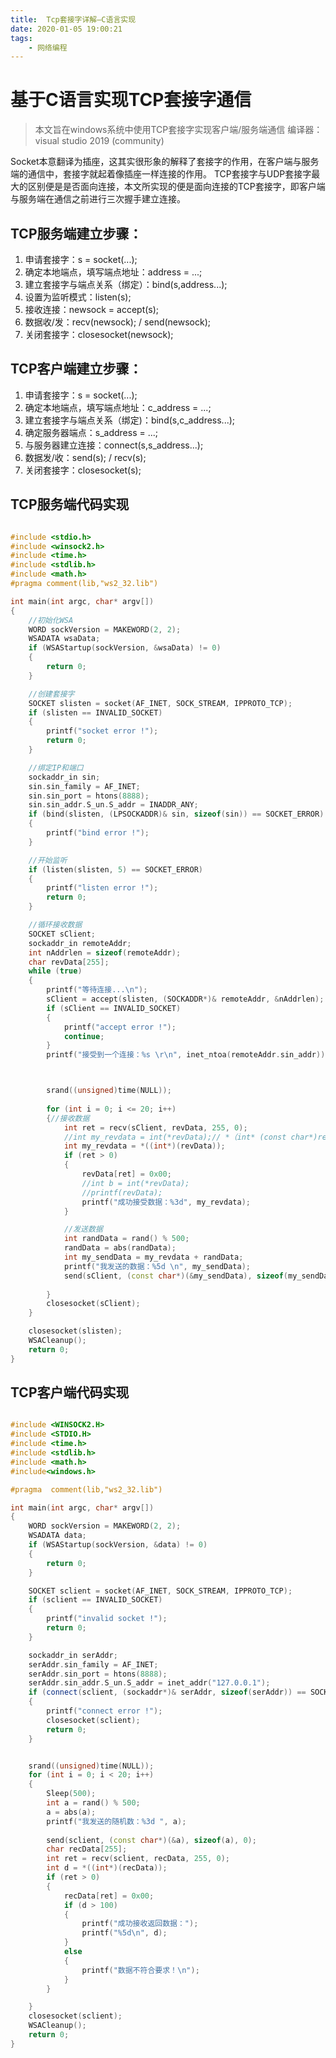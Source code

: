 ```yaml
---
title:  Tcp套接字详解—C语言实现
date: 2020-01-05 19:00:21
tags:
	- 网络编程
---
```

# 基于C语言实现TCP套接字通信

> 本文旨在windows系统中使用TCP套接字实现客户端/服务端通信
> 编译器：visual studio 2019 (community)

Socket本意翻译为插座，这其实很形象的解释了套接字的作用，在客户端与服务端的通信中，套接字就起着像插座一样连接的作用。
TCP套接字与UDP套接字最大的区别便是是否面向连接，本文所实现的便是面向连接的TCP套接字，即客户端与服务端在通信之前进行三次握手建立连接。

<!-- more -->


## TCP服务端建立步骤：

 

 1. 申请套接字：s = socket(...);
 2. 确定本地端点，填写端点地址：address = ...;
 3. 建立套接字与端点关系（绑定）：bind(s,address...);
 4. 设置为监听模式：listen(s);
 5. 接收连接：newsock = accept(s);
 6. 数据收/发：recv(newsock); / send(newsock);
 7. 关闭套接字：closesocket(newsock);


## TCP客户端建立步骤：


 1. 申请套接字：s = socket(...);
 2. 确定本地端点，填写端点地址：c_address = ...;
 3. 建立套接字与端点关系（绑定)：bind(s,c_address...);
 4. 确定服务器端点：s_address = ...;
 5. 与服务器建立连接：connect(s,s_address...);
 6. 数据发/收：send(s); / recv(s);
 7. 关闭套接字：closesocket(s);

## TCP服务端代码实现

```cpp

#include <stdio.h>
#include <winsock2.h>
#include <time.h>
#include <stdlib.h>
#include <math.h>
#pragma comment(lib,"ws2_32.lib")

int main(int argc, char* argv[])
{
	//初始化WSA
	WORD sockVersion = MAKEWORD(2, 2);
	WSADATA wsaData;
	if (WSAStartup(sockVersion, &wsaData) != 0)
	{
		return 0;
	}

	//创建套接字
	SOCKET slisten = socket(AF_INET, SOCK_STREAM, IPPROTO_TCP);
	if (slisten == INVALID_SOCKET)
	{
		printf("socket error !");
		return 0;
	}

	//绑定IP和端口
	sockaddr_in sin;
	sin.sin_family = AF_INET;
	sin.sin_port = htons(8888);
	sin.sin_addr.S_un.S_addr = INADDR_ANY;
	if (bind(slisten, (LPSOCKADDR)& sin, sizeof(sin)) == SOCKET_ERROR)
	{
		printf("bind error !");
	}

	//开始监听
	if (listen(slisten, 5) == SOCKET_ERROR)
	{
		printf("listen error !");
		return 0;
	}

	//循环接收数据
	SOCKET sClient;
	sockaddr_in remoteAddr;
	int nAddrlen = sizeof(remoteAddr);
	char revData[255];
	while (true)
	{
		printf("等待连接...\n");
		sClient = accept(slisten, (SOCKADDR*)& remoteAddr, &nAddrlen);
		if (sClient == INVALID_SOCKET)
		{
			printf("accept error !");
			continue;
		}
		printf("接受到一个连接：%s \r\n", inet_ntoa(remoteAddr.sin_addr));



		srand((unsigned)time(NULL));
		
		for (int i = 0; i <= 20; i++)
		{//接收数据
			int ret = recv(sClient, revData, 255, 0);
			//int my_revdata = int(*revData);// *（int* (const char*)revData)
			int my_revdata = *((int*)(revData));
			if (ret > 0)
			{
				revData[ret] = 0x00;
				//int b = int(*revData);
				//printf(revData);
				printf("成功接受数据：%3d", my_revdata);
			}

			//发送数据
			int randData = rand() % 500;
			randData = abs(randData);
			int my_sendData = my_revdata + randData;
			printf("我发送的数据：%5d \n", my_sendData);
			send(sClient, (const char*)(&my_sendData), sizeof(my_sendData), 0);
	
		}
		closesocket(sClient);
	}

	closesocket(slisten);
	WSACleanup();
	return 0;
}
```

## TCP客户端代码实现

```cpp

#include <WINSOCK2.H>
#include <STDIO.H>
#include <time.h>
#include <stdlib.h>
#include <math.h>
#include<windows.h>

#pragma  comment(lib,"ws2_32.lib")

int main(int argc, char* argv[])
{
	WORD sockVersion = MAKEWORD(2, 2);
	WSADATA data;
	if (WSAStartup(sockVersion, &data) != 0)
	{
		return 0;
	}

	SOCKET sclient = socket(AF_INET, SOCK_STREAM, IPPROTO_TCP);
	if (sclient == INVALID_SOCKET)
	{
		printf("invalid socket !");
		return 0;
	}

	sockaddr_in serAddr;
	serAddr.sin_family = AF_INET;
	serAddr.sin_port = htons(8888);
	serAddr.sin_addr.S_un.S_addr = inet_addr("127.0.0.1");
	if (connect(sclient, (sockaddr*)& serAddr, sizeof(serAddr)) == SOCKET_ERROR)
	{
		printf("connect error !");
		closesocket(sclient);
		return 0;
	}


	srand((unsigned)time(NULL));
	for (int i = 0; i < 20; i++)
	{
		Sleep(500);
		int a = rand() % 500;
		a = abs(a);
		printf("我发送的随机数：%3d ", a);
		
		send(sclient, (const char*)(&a), sizeof(a), 0);
		char recData[255];
		int ret = recv(sclient, recData, 255, 0);
		int d = *((int*)(recData));
		if (ret > 0)
		{
			recData[ret] = 0x00;
			if (d > 100)
			{
				printf("成功接收返回数据：");
				printf("%5d\n", d);
			}
			else
			{
				printf("数据不符合要求！\n");
			}
		}

	}
	closesocket(sclient);
	WSACleanup();
	return 0;
}
```

